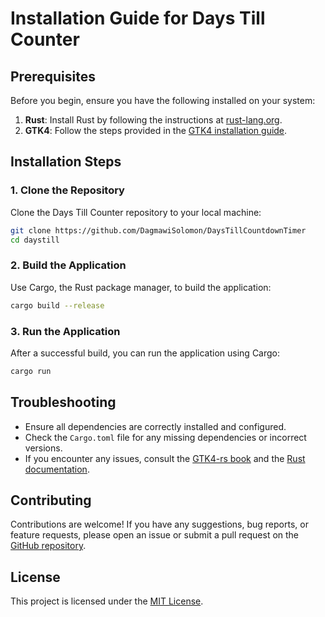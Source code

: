 # Installation Guide for Days Till Counter

## Prerequisites

Before you begin, ensure you have the following installed on your system:

1. **Rust**: Install Rust by following the instructions at [rust-lang.org](https://www.rust-lang.org/tools/install).
2. **GTK4**: Follow the steps provided in the [GTK4 installation guide](https://gtk-rs.org/gtk4-rs/stable/latest/book/installation.html).

## Installation Steps

### 1. Clone the Repository

Clone the Days Till Counter repository to your local machine:

```bash
git clone https://github.com/DagmawiSolomon/DaysTillCountdownTimer
cd daystill
```

### 2. Build the Application

Use Cargo, the Rust package manager, to build the application:

```bash
cargo build --release
```

### 3. Run the Application

After a successful build, you can run the application using Cargo:

```bash
cargo run
```

## Troubleshooting

- Ensure all dependencies are correctly installed and configured.
- Check the `Cargo.toml` file for any missing dependencies or incorrect versions.
- If you encounter any issues, consult the [GTK4-rs book](https://gtk-rs.org/gtk4-rs/stable/latest/book/) and the [Rust documentation](https://doc.rust-lang.org/book/).

## Contributing

Contributions are welcome! If you have any suggestions, bug reports, or feature requests, please open an issue or submit a pull request on the [GitHub repository](https://github.com/DagmawiSolomon/DaysTillCountdownTimer).

## License

This project is licensed under the [MIT License](LICENSE).

